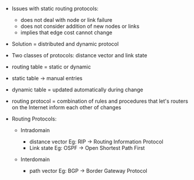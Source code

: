 - Issues with static routing protocols:
  - does not deal with node or link failure
  - does not consider addition of new nodes or links
  - implies that edge cost cannot change

- Solution = distributed and dynamic protocol
- Two classes of protocols: distance vector and link state

- routing table = static or dynamic
- static table -> manual entries
- dynamic table = updated automatically during change
- routing protocol = combination of rules and procedures that let's routers on the Internet inform each other of changes

- Routing Protocols:
  - Intradomain 
    - distance vector Eg: RIP -> Routing Information Protocol
    - Link state Eg: OSPF -> Open Shortest Path First

  - Interdomain
    - path vector Eg: BGP -> Border Gateway Protocol



